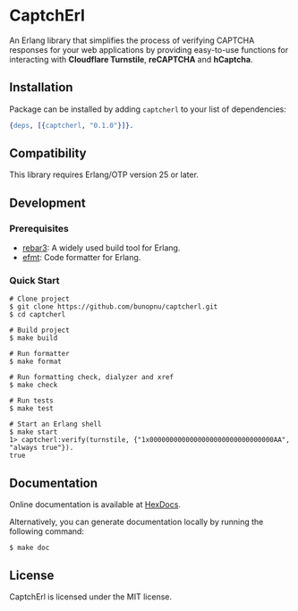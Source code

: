# CaptchErl

An Erlang library that simplifies the process of verifying CAPTCHA responses for your web applications by providing easy-to-use functions for interacting with **Cloudflare Turnstile**, **reCAPTCHA** and **hCaptcha**.

## Installation

Package can be installed by adding `captcherl` to your list of dependencies:

```erlang
{deps, [{captcherl, "0.1.0"}]}.
```

## Compatibility

This library requires Erlang/OTP version 25 or later.

## Development

### Prerequisites

- [rebar3](https://www.rebar3.org): A widely used build tool for Erlang.
- [efmt](https://github.com/sile/efmt): Code formatter for Erlang.

### Quick Start

```shell
# Clone project
$ git clone https://github.com/bunopnu/captcherl.git
$ cd captcherl

# Build project
$ make build

# Run formatter
$ make format

# Run formatting check, dialyzer and xref
$ make check

# Run tests
$ make test

# Start an Erlang shell
$ make start
1> captcherl:verify(turnstile, {"1x0000000000000000000000000000000AA", "always true"}).
true
```

## Documentation

Online documentation is available at [HexDocs](https://hexdocs.pm/captcherl).

Alternatively, you can generate documentation locally by running the following command:

```shell
$ make doc
```

## License

CaptchErl is licensed under the MIT license.
